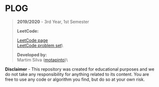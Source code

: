 # PLOG

> **2019/2020** - 3rd Year, 1st Semester
>
> **LeetCode:**
>
> [LeetCode page](https://leetcode.com/)\
> [LeetCode problem set](https://leetcode.com/problemset/all)\
>
> **Developed by:**\
> Martim Silva ([motapinto](https://github.com/motapinto))\

**Disclaimer** - This repository was created for educational purposes and we do not take any responsibility for anything related to its content. You are free to use any code or algorithm you find, but do so at your own risk.
